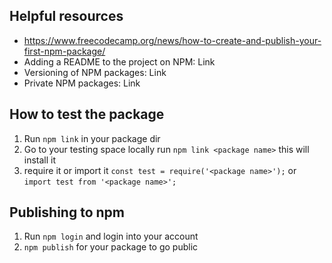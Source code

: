 ## Helpful resources

- https://www.freecodecamp.org/news/how-to-create-and-publish-your-first-npm-package/
- Adding a README to the project on NPM: Link
- Versioning of NPM packages: Link
- Private NPM packages: Link

## How to test the package

1. Run `npm link` in your package dir
2. Go to your testing space locally run `npm link <package name>` this will install it
3. require it or import it `const test = require('<package name>');` or `import test from '<package name>';`

## Publishing to npm

1. Run `npm login` and login into your account
2. `npm publish` for your package to go public
